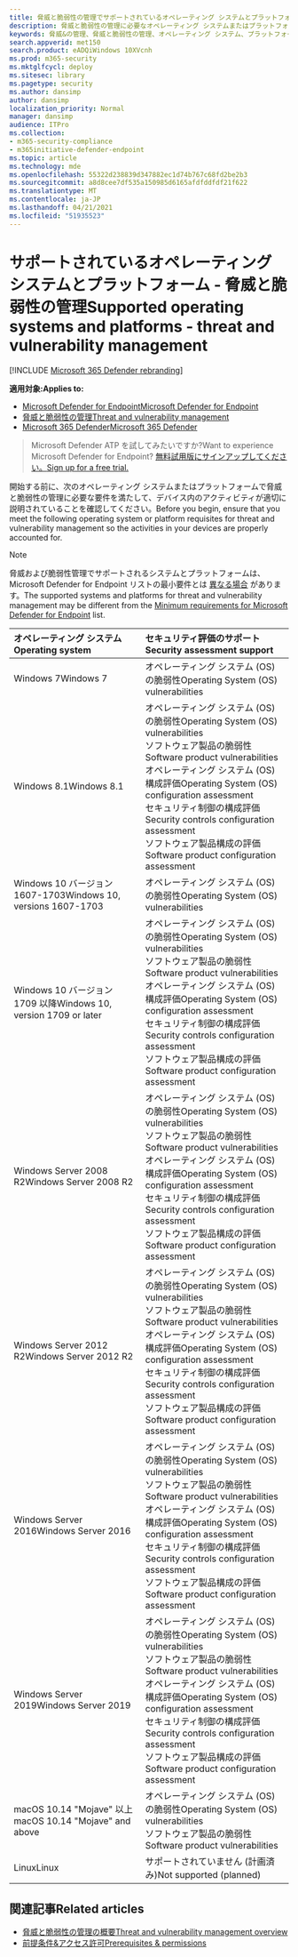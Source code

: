 ```yaml
---
title: 脅威と脆弱性の管理でサポートされているオペレーティング システムとプラットフォーム
description: 脅威と脆弱性の管理に必要なオペレーティング システムまたはプラットフォームを満たして、すべてのデバイスのアクティビティが適切に考慮されていることを確認します。
keywords: 脅威&の管理、脅威と脆弱性の管理、オペレーティング システム、プラットフォーム要件、前提条件、Microsoft Defender for Endpoint-tvm サポート os、Microsoft Defender for Endpoint-tvm、
search.appverid: met150
search.product: eADQiWindows 10XVcnh
ms.prod: m365-security
ms.mktglfcycl: deploy
ms.sitesec: library
ms.pagetype: security
ms.author: dansimp
author: dansimp
localization_priority: Normal
manager: dansimp
audience: ITPro
ms.collection:
- m365-security-compliance
- m365initiative-defender-endpoint
ms.topic: article
ms.technology: mde
ms.openlocfilehash: 55322d238839d347882ec1d74b767c68fd2be2b3
ms.sourcegitcommit: a8d8cee7df535a150985d6165afdfddfdf21f622
ms.translationtype: MT
ms.contentlocale: ja-JP
ms.lasthandoff: 04/21/2021
ms.locfileid: "51935523"
---
```

# <a name="supported-operating-systems-and-platforms---threat-and-vulnerability-management"></a><span data-ttu-id="6cd5d-104">サポートされているオペレーティング システムとプラットフォーム - 脅威と脆弱性の管理</span><span class="sxs-lookup"><span data-stu-id="6cd5d-104">Supported operating systems and platforms - threat and vulnerability management</span></span>

[!INCLUDE [Microsoft 365 Defender rebranding](../../includes/microsoft-defender.md)]

<span data-ttu-id="6cd5d-105">**適用対象:**</span><span class="sxs-lookup"><span data-stu-id="6cd5d-105">**Applies to:**</span></span>

- [<span data-ttu-id="6cd5d-106">Microsoft Defender for Endpoint</span><span class="sxs-lookup"><span data-stu-id="6cd5d-106">Microsoft Defender for Endpoint</span></span>](https://go.microsoft.com/fwlink/?linkid=2154037)
- [<span data-ttu-id="6cd5d-107">脅威と脆弱性の管理</span><span class="sxs-lookup"><span data-stu-id="6cd5d-107">Threat and vulnerability management</span></span>](next-gen-threat-and-vuln-mgt.md)
- [<span data-ttu-id="6cd5d-108">Microsoft 365 Defender</span><span class="sxs-lookup"><span data-stu-id="6cd5d-108">Microsoft 365 Defender</span></span>](https://go.microsoft.com/fwlink/?linkid=2118804)

><span data-ttu-id="6cd5d-109">Microsoft Defender ATP を試してみたいですか?</span><span class="sxs-lookup"><span data-stu-id="6cd5d-109">Want to experience Microsoft Defender for Endpoint?</span></span> [<span data-ttu-id="6cd5d-110">無料試用版にサインアップしてください。</span><span class="sxs-lookup"><span data-stu-id="6cd5d-110">Sign up for a free trial.</span></span>](https://www.microsoft.com/microsoft-365/windows/microsoft-defender-atp?ocid=docs-wdatp-portaloverview-abovefoldlink)

<span data-ttu-id="6cd5d-111">開始する前に、次のオペレーティング システムまたはプラットフォームで脅威と脆弱性の管理に必要な要件を満たして、デバイス内のアクティビティが適切に説明されていることを確認してください。</span><span class="sxs-lookup"><span data-stu-id="6cd5d-111">Before you begin, ensure that you meet the following operating system or platform requisites for threat and vulnerability management so the activities in your devices are properly accounted for.</span></span>

>[!NOTE]
><span data-ttu-id="6cd5d-112">脅威および脆弱性管理でサポートされるシステムとプラットフォームは、Microsoft Defender for Endpoint リストの最小要件とは [異なる場合](minimum-requirements.md) があります。</span><span class="sxs-lookup"><span data-stu-id="6cd5d-112">The supported systems and platforms for threat and vulnerability management may be different from the [Minimum requirements for Microsoft Defender for Endpoint](minimum-requirements.md) list.</span></span>

<span data-ttu-id="6cd5d-113">オペレーティング システム</span><span class="sxs-lookup"><span data-stu-id="6cd5d-113">Operating system</span></span> | <span data-ttu-id="6cd5d-114">セキュリティ評価のサポート</span><span class="sxs-lookup"><span data-stu-id="6cd5d-114">Security assessment support</span></span>
:---|:---
<span data-ttu-id="6cd5d-115">Windows 7</span><span class="sxs-lookup"><span data-stu-id="6cd5d-115">Windows 7</span></span> | <span data-ttu-id="6cd5d-116">オペレーティング システム (OS) の脆弱性</span><span class="sxs-lookup"><span data-stu-id="6cd5d-116">Operating System (OS) vulnerabilities</span></span>
<span data-ttu-id="6cd5d-117">Windows 8.1</span><span class="sxs-lookup"><span data-stu-id="6cd5d-117">Windows 8.1</span></span> | <span data-ttu-id="6cd5d-118">オペレーティング システム (OS) の脆弱性</span><span class="sxs-lookup"><span data-stu-id="6cd5d-118">Operating System (OS) vulnerabilities</span></span><br/><span data-ttu-id="6cd5d-119">ソフトウェア製品の脆弱性</span><span class="sxs-lookup"><span data-stu-id="6cd5d-119">Software product vulnerabilities</span></span><br/><span data-ttu-id="6cd5d-120">オペレーティング システム (OS) 構成評価</span><span class="sxs-lookup"><span data-stu-id="6cd5d-120">Operating System (OS) configuration assessment</span></span><br/><span data-ttu-id="6cd5d-121">セキュリティ制御の構成評価</span><span class="sxs-lookup"><span data-stu-id="6cd5d-121">Security controls configuration assessment</span></span><br/><span data-ttu-id="6cd5d-122">ソフトウェア製品構成の評価</span><span class="sxs-lookup"><span data-stu-id="6cd5d-122">Software product configuration assessment</span></span> |
<span data-ttu-id="6cd5d-123">Windows 10 バージョン 1607-1703</span><span class="sxs-lookup"><span data-stu-id="6cd5d-123">Windows 10, versions 1607-1703</span></span> | <span data-ttu-id="6cd5d-124">オペレーティング システム (OS) の脆弱性</span><span class="sxs-lookup"><span data-stu-id="6cd5d-124">Operating System (OS) vulnerabilities</span></span>
<span data-ttu-id="6cd5d-125">Windows 10 バージョン 1709 以降</span><span class="sxs-lookup"><span data-stu-id="6cd5d-125">Windows 10, version 1709 or later</span></span> |<span data-ttu-id="6cd5d-126">オペレーティング システム (OS) の脆弱性</span><span class="sxs-lookup"><span data-stu-id="6cd5d-126">Operating System (OS) vulnerabilities</span></span><br/><span data-ttu-id="6cd5d-127">ソフトウェア製品の脆弱性</span><span class="sxs-lookup"><span data-stu-id="6cd5d-127">Software product vulnerabilities</span></span><br/><span data-ttu-id="6cd5d-128">オペレーティング システム (OS) 構成評価</span><span class="sxs-lookup"><span data-stu-id="6cd5d-128">Operating System (OS) configuration assessment</span></span><br/><span data-ttu-id="6cd5d-129">セキュリティ制御の構成評価</span><span class="sxs-lookup"><span data-stu-id="6cd5d-129">Security controls configuration assessment</span></span><br/><span data-ttu-id="6cd5d-130">ソフトウェア製品構成の評価</span><span class="sxs-lookup"><span data-stu-id="6cd5d-130">Software product configuration assessment</span></span>
<span data-ttu-id="6cd5d-131">Windows Server 2008 R2</span><span class="sxs-lookup"><span data-stu-id="6cd5d-131">Windows Server 2008 R2</span></span> | <span data-ttu-id="6cd5d-132">オペレーティング システム (OS) の脆弱性</span><span class="sxs-lookup"><span data-stu-id="6cd5d-132">Operating System (OS) vulnerabilities</span></span><br/><span data-ttu-id="6cd5d-133">ソフトウェア製品の脆弱性</span><span class="sxs-lookup"><span data-stu-id="6cd5d-133">Software product vulnerabilities</span></span><br/><span data-ttu-id="6cd5d-134">オペレーティング システム (OS) 構成評価</span><span class="sxs-lookup"><span data-stu-id="6cd5d-134">Operating System (OS) configuration assessment</span></span><br/><span data-ttu-id="6cd5d-135">セキュリティ制御の構成評価</span><span class="sxs-lookup"><span data-stu-id="6cd5d-135">Security controls configuration assessment</span></span><br/><span data-ttu-id="6cd5d-136">ソフトウェア製品構成の評価</span><span class="sxs-lookup"><span data-stu-id="6cd5d-136">Software product configuration assessment</span></span>
<span data-ttu-id="6cd5d-137">Windows Server 2012 R2</span><span class="sxs-lookup"><span data-stu-id="6cd5d-137">Windows Server 2012 R2</span></span> | <span data-ttu-id="6cd5d-138">オペレーティング システム (OS) の脆弱性</span><span class="sxs-lookup"><span data-stu-id="6cd5d-138">Operating System (OS) vulnerabilities</span></span><br/><span data-ttu-id="6cd5d-139">ソフトウェア製品の脆弱性</span><span class="sxs-lookup"><span data-stu-id="6cd5d-139">Software product vulnerabilities</span></span><br/><span data-ttu-id="6cd5d-140">オペレーティング システム (OS) 構成評価</span><span class="sxs-lookup"><span data-stu-id="6cd5d-140">Operating System (OS) configuration assessment</span></span><br/><span data-ttu-id="6cd5d-141">セキュリティ制御の構成評価</span><span class="sxs-lookup"><span data-stu-id="6cd5d-141">Security controls configuration assessment</span></span><br/><span data-ttu-id="6cd5d-142">ソフトウェア製品構成の評価</span><span class="sxs-lookup"><span data-stu-id="6cd5d-142">Software product configuration assessment</span></span>
<span data-ttu-id="6cd5d-143">Windows Server 2016</span><span class="sxs-lookup"><span data-stu-id="6cd5d-143">Windows Server 2016</span></span> | <span data-ttu-id="6cd5d-144">オペレーティング システム (OS) の脆弱性</span><span class="sxs-lookup"><span data-stu-id="6cd5d-144">Operating System (OS) vulnerabilities</span></span><br/><span data-ttu-id="6cd5d-145">ソフトウェア製品の脆弱性</span><span class="sxs-lookup"><span data-stu-id="6cd5d-145">Software product vulnerabilities</span></span><br/><span data-ttu-id="6cd5d-146">オペレーティング システム (OS) 構成評価</span><span class="sxs-lookup"><span data-stu-id="6cd5d-146">Operating System (OS) configuration assessment</span></span><br/><span data-ttu-id="6cd5d-147">セキュリティ制御の構成評価</span><span class="sxs-lookup"><span data-stu-id="6cd5d-147">Security controls configuration assessment</span></span><br/><span data-ttu-id="6cd5d-148">ソフトウェア製品構成の評価</span><span class="sxs-lookup"><span data-stu-id="6cd5d-148">Software product configuration assessment</span></span>
<span data-ttu-id="6cd5d-149">Windows Server 2019</span><span class="sxs-lookup"><span data-stu-id="6cd5d-149">Windows Server 2019</span></span> | <span data-ttu-id="6cd5d-150">オペレーティング システム (OS) の脆弱性</span><span class="sxs-lookup"><span data-stu-id="6cd5d-150">Operating System (OS) vulnerabilities</span></span><br/><span data-ttu-id="6cd5d-151">ソフトウェア製品の脆弱性</span><span class="sxs-lookup"><span data-stu-id="6cd5d-151">Software product vulnerabilities</span></span><br/><span data-ttu-id="6cd5d-152">オペレーティング システム (OS) 構成評価</span><span class="sxs-lookup"><span data-stu-id="6cd5d-152">Operating System (OS) configuration assessment</span></span><br/><span data-ttu-id="6cd5d-153">セキュリティ制御の構成評価</span><span class="sxs-lookup"><span data-stu-id="6cd5d-153">Security controls configuration assessment</span></span><br/><span data-ttu-id="6cd5d-154">ソフトウェア製品構成の評価</span><span class="sxs-lookup"><span data-stu-id="6cd5d-154">Software product configuration assessment</span></span>
<span data-ttu-id="6cd5d-155">macOS 10.14 "Mojave" 以上</span><span class="sxs-lookup"><span data-stu-id="6cd5d-155">macOS 10.14 "Mojave" and above</span></span> | <span data-ttu-id="6cd5d-156">オペレーティング システム (OS) の脆弱性</span><span class="sxs-lookup"><span data-stu-id="6cd5d-156">Operating System (OS) vulnerabilities</span></span><br/><span data-ttu-id="6cd5d-157">ソフトウェア製品の脆弱性</span><span class="sxs-lookup"><span data-stu-id="6cd5d-157">Software product vulnerabilities</span></span> 
<span data-ttu-id="6cd5d-158">Linux</span><span class="sxs-lookup"><span data-stu-id="6cd5d-158">Linux</span></span> | <span data-ttu-id="6cd5d-159">サポートされていません (計画済み)</span><span class="sxs-lookup"><span data-stu-id="6cd5d-159">Not supported (planned)</span></span>

## <a name="related-articles"></a><span data-ttu-id="6cd5d-160">関連記事</span><span class="sxs-lookup"><span data-stu-id="6cd5d-160">Related articles</span></span>

- [<span data-ttu-id="6cd5d-161">脅威と脆弱性の管理の概要</span><span class="sxs-lookup"><span data-stu-id="6cd5d-161">Threat and vulnerability management overview</span></span>](next-gen-threat-and-vuln-mgt.md)
- [<span data-ttu-id="6cd5d-162">前提条件&アクセス許可</span><span class="sxs-lookup"><span data-stu-id="6cd5d-162">Prerequisites & permissions</span></span>](tvm-prerequisites.md)
